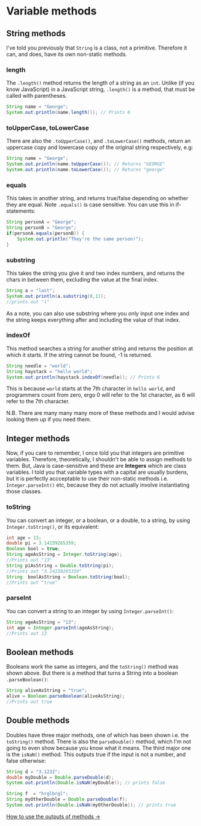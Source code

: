 Variable methods
===

## String methods
I've told you previously that `String` is a class, not a primitive. Therefore it can, and does, have its own non-static methods.

### length
The `.length()` method returns the length of a string as an `int`. Unlike (if you know JavaScript) in a JavaScript  string, `.length()` is a method, that must be called with parentheses.

```java
String name = "George";
System.out.println(name.length()); // Prints 6
```

### toUpperCase, toLowerCase
There are also the `.toUpperCase()`, and `.toLowerCase()` methods, return an uppercase copy and lowercase copy of the original string respectively, e.g:

```java
String name = "George";
System.out.println(name.toUpperCase()); // Returns "GEORGE"
System.out.println(name.toLowerCase()); // Returns "george"
```

### equals
This takes in another string, and returns true/false depending on whether they are equal. Note `.equals()` is case sensitive. You can use this in if-statements:

```java
String personA = "George";
String personB = "George";
if(personA.equals(personB)) {
	System.out.println("They're the same person!");
}
```

### substring
This takes the string you give it and two index numbers, and returns the chars in between them, excluding the value at the final index. 

```java
String a = "last";
System.out.println(a.substring(0,1));
//prints out "l"
```

As a note, you can also use substring where you only input one index and the string keeps everything after and including the value of that index.

### indexOf
This method searches a string for another string and returns the position at which it starts. If the string cannot be found, -1 is returned. 

```java
String needle = "world";
String haystack = "hello world";
System.out.println(haystack.indexOf(needle)); // Prints 6
```

This is because `world` starts at the 7th character in `hello world`, and programmers count from zero, ergo 0 will refer to the 1st character, as 6 will refer to the 7th character. 

N.B. There are many many many more of these methods and I would advise looking them up if you need them.

## Integer methods
Now, if you care to remember, I once told you that integers are primitive variables. Therefore, theoretically, I shouldn't be able to assign methods to them. But, Java is case-sensitive and these are **Integers** which are class variables. I told you that variable types with a capital are usually burdens, but it is perfectly accceptable to use their non-static methods i.e. `Integer.parseInt()` etc, because they do not actually involve instantiating those classes. 

### toString
You can convert an integer, or a boolean, or a double, to a string, by using `Integer.toString()`, or its equivalent:

```java
int age = 13;
double pi = 3.14159265359;
Boolean bool = true;
String ageAsString = Integer.toString(age);
//Prints out "13"
String piAsString = Double.toString(pi);
//Prints out "3.14159265359"
String  boolAsString = Boolean.toString(bool);
//Prints out "true"
```

### parseInt
You can convert a string to an integer by using `Integer.parseInt()`:

```java
String ageAsString = "13";
int age = Integer.parseInt(ageAsString);
//Prints out 13
```

## Boolean methods
Booleans work the same as integers, and the `toString()` method was shown above. But there is a method that turns a String into a boolean `.parseBoolean()`:

```java
String aliveAsString = "true";
alive = Boolean.parseBoolean(aliveAsString);
//Prints out true
```

## Double methods
Doubles have three major methods, one of which has been shown i.e. the `toString()` method. There is also the `parseDouble()` method, which I'm not going to even show because you know what it means. The third major one is the `isNaN()` method. This outputs true if the input is not a number, and false otherwise:

```java
String d = "3.1232";
double myDouble = Double.parseDouble(d);
System.out.println(Double.isNaN(myDouble)); // prints false

String f  = "hrglbrgl";
String myOtherDouble = Double.parseDouble(f);
System.out.println(Double.isNaN(myOtherDouble)); // prints true
```

[How to use the outputs of methods &rarr;](./Part-IV:-Returning-values.html)
